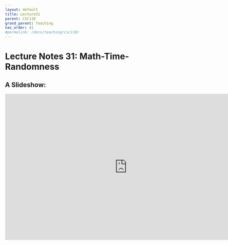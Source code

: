 ```yaml
---
layout: default
title: Lecture31
parent: CSC110
grand_parent: Teaching
nav_order: 41
#permalink: /docs/teaching/csc110/
---  
```

  

Lecture Notes 31: Math-Time-Randomness
===========================================



A Slideshow:
---------------

<iframe src="https://docs.google.com/presentation/d/e/2PACX-1vQNzkGhnyvwro-G8NmjWPQ6uFULLog3CpZW8vE7crEnski0earnKpuRMn2b76GRCXFn2raJIxkSSaRS/embed?start=false&loop=false&delayms=60000" frameborder="0" width="800" height="479" allowfullscreen="true" mozallowfullscreen="true" webkitallowfullscreen="true"></iframe>